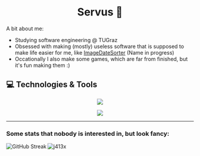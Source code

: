 <h1 align="center">Servus 👋</h1>

A bit about me:
- Studying software engineering @ TUGraz
- Obsessed with making (mostly) useless software that is supposed to make life easier for me, like [ImageDateSorter](https://github.com/j413x/ImageDateSorter) (Name in progress)
- Occationally I also make some games, which are far from finished, but it's fun making them :)

## 💻 Technologies & Tools
<p align="center">
  <a href="https://skillicons.dev">
    <img src="https://skillicons.dev/icons?i=java,py,c,cpp,cs,latex,bash" />
  </a>
</p>
<p align="center">
  <a href="https://skillicons.dev">
    <img src="https://skillicons.dev/icons?i=linux,clion,idea,pycharm,rider,unity,vscode,raspberrypi,postgres,mysql,sqlite,docker,obsidian,arduino" />
  </a>
</p>

---

<h3 align="left">Some stats that nobody is interested in, but look fancy:</h3>
  <img align="left" src="https://github-readme-streak-stats.herokuapp.com?user=j413x&theme=highcontrast&hide_border=true" alt="GitHub Streak" />
  <img src="https://github-readme-stats.vercel.app/api/top-langs?username=j413x&show_icons=true&locale=en&layout=pie" alt="j413x" />
